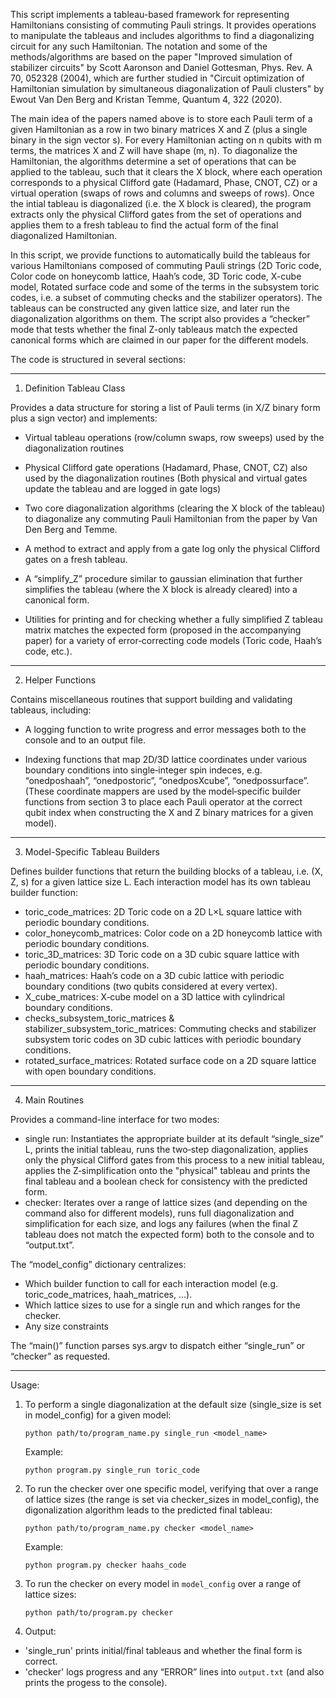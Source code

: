 This script implements a tableau-based framework for representing Hamiltonians consisting of commuting Pauli strings. 
It provides operations to manipulate the tableaus and includes algorithms to find a diagonalizing circuit for any such Hamiltonian.
The notation and some of the methods/algorithms are based on the paper "Improved simulation of stabilizer circuits"
by Scott Aaronson and Daniel Gottesman, Phys. Rev. A 70, 052328 (2004), which are further studied in 
"Circuit optimization of Hamiltonian simulation by simultaneous diagonalization of Pauli clusters" by Ewout Van Den Berg 
and Kristan Temme, Quantum 4, 322 (2020).

The main idea of the papers named above is to store each Pauli term of a given Hamiltonian as a row in two binary
matrices X and Z (plus a single binary in the sign vector s). For every Hamiltonian acting on n qubits with m terms, 
the matrices X and Z will have shape (m, n). To diagonalize the Hamiltonian, the algorithms determine a set of operations 
that can be applied to the tableau, such that it clears the X block, where each operation corresponds to a physical 
Clifford gate (Hadamard, Phase, CNOT, CZ) or a virtual operation (swaps of rows and columns and sweeps of rows). 
Once the intial tableau is diagonalized (i.e. the X block is cleared), the program extracts only the physical Clifford 
gates from the set of operations and applies them to a fresh tableau to find the actual form of the final diagonalized Hamiltonian.

In this script, we provide functions to automatically build the tableaus for various Hamiltonians composed of commuting
Pauli strings (2D Toric code, Color code on honeycomb lattice, Haah’s code, 3D Toric code, X-cube model, Rotated surface code 
and some of the terms in the subsystem toric codes, i.e. a subset of commuting checks and the stabilizer operators). 
The tableaus can be constructed any given lattice size, and later run the diagonalization algorithms on them. The script also 
provides a “checker” mode that tests whether the final Z-only tableaus match the expected canonical forms which are claimed 
in our paper for the different models.

The code is structured in several sections:

----------------
1. Definition Tableau Class

Provides a data structure for storing a list of Pauli terms (in X/Z binary form plus a sign vector)
and implements:

- Virtual tableau operations (row/column swaps, row sweeps) used by the diagonalization routines
    
- Physical Clifford gate operations (Hadamard, Phase, CNOT, CZ) also used by the diagonalization routines
      (Both physical and virtual gates update the tableau and are logged in gate logs)
      
- Two core diagonalization algorithms (clearing the X block of the tableau) to diagonalize any commuting 
      Pauli Hamiltonian from the paper by Van Den Berg and Temme. 
      
- A method to extract and apply from a gate log only the physical Clifford gates on a fresh tableau.
    
- A “simplify_Z” procedure similar to gaussian elimination that further simplifies the tableau (where the X block 
      is already cleared) into a canonical form.
      
- Utilities for printing and for checking whether a fully simplified Z tableau matrix matches the expected form 
      (proposed in the accompanying paper) for a variety of error‐correcting code models (Toric code, Haah’s code, etc.).

----------------
2. Helper Functions

Contains miscellaneous routines that support building and validating tableaus, including:

- A logging function to write progress and error messages both to the console and to an output file.

- Indexing functions that map 2D/3D lattice coordinates under various boundary conditions into
      single‐integer spin indeces, e.g. “onedposhaah”, “onedpostoric”, “onedposXcube”, “onedpossurface”.
      (These coordinate mappers are used by the model‐specific builder functions from section 3 
      to place each Pauli operator at the correct qubit index when constructing the X and Z binary matrices 
      for a given model).

----------------
3. Model-Specific Tableau Builders

Defines builder functions that return the building blocks of a tableau, i.e. (X, Z, s) for a given lattice size L. 
Each interaction model has its own tableau builder function:

- toric_code_matrices: 2D Toric code on a 2D L×L square lattice with periodic boundary conditions.
- color_honeycomb_matrices: Color code on a 2D honeycomb lattice with periodic boundary conditions.
- toric_3D_matrices: 3D Toric code on a 3D cubic square lattice with periodic boundary conditions.
- haah_matrices: Haah’s code on a 3D cubic lattice with periodic boundary conditions (two qubits considered at every vertex).
- X_cube_matrices: X‐cube model on a 3D lattice with cylindrical boundary conditions.
- checks_subsystem_toric_matrices & stabilizer_subsystem_toric_matrices: Commuting checks and stabilizer subsystem toric codes
        on 3D cubic lattices with periodic boundary conditions.
- rotated_surface_matrices: Rotated surface code on a 2D square lattice with open boundary conditions.

----------------
4. Main Routines

Provides a command-line interface for two modes:
- single run: Instantiates the appropriate builder at its default “single_size” L, prints the initial tableau,
        runs the two‐step diagonalization, applies only the physical Clifford gates from this process 
        to a new initial tableau, applies the Z‐simplification onto the "physical" tableau and prints 
        the final tableau and a boolean check for consistency with the predicted form.
- checker: Iterates over a range of lattice sizes (and depending on the command also for different models),
        runs full diagonalization and simplification for each size, and logs any failures (when the final Z
        tableau does not match the expected form) both to the console and to “output.txt”.

The “model_config” dictionary centralizes:
- Which builder function to call for each interaction model (e.g. toric_code_matrices, haah_matrices, ...).
- Which lattice sizes to use for a single run and which ranges for the checker.
- Any size constraints

The “main()” function parses sys.argv to dispatch either “single_run” or “checker” as requested.

----------------
Usage:
1. To perform a single diagonalization at the default size (single_size is set in model_config) for a given model:

    ```python path/to/program_name.py single_run <model_name>```

    Example:

    ```python program.py single_run toric_code```

3. To run the checker over one specific model, verifying that over a range of lattice sizes (the range is set
       via checker_sizes in model_config), the digonalization algorithm leads to the predicted final tableau:

    ```python path/to/program_name.py checker <model_name>```

   Example:

   ```python program.py checker haahs_code```

5. To run the checker on every model in `model_config` over a range of lattice sizes:

   ```python path/to/program.py checker```

7. Output:
- 'single_run' prints initial/final tableaus and whether the final form is correct.
- 'checker' logs progress and any “ERROR” lines into `output.txt` (and also prints the progess to the console).
